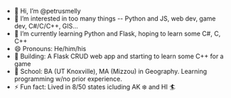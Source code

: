 - 👋 Hi, I’m @petrusmelly
- 👀 I’m interested in too many things -- Python and JS, web dev, game dev, C#/C/C++, GIS...
- 🌱 I’m currently learning Python and Flask, hoping to learn some C#, C, C++
- 😄 Pronouns: He/him/his
- 🔨 Building: A Flask CRUD web app and starting to learn some C++ for a game
- 🧠 School: BA (UT Knoxville), MA (Mizzou) in Geography. Learning programming w/no prior experience.
- ⚡ Fun fact: Lived in 8/50 states icluding AK ❄️ and HI 🏄

<!---
petrusmelly/petrusmelly is a ✨ special ✨ repository because its `README.md` (this file) appears on your GitHub profile.
You can click the Preview link to take a look at your changes.
--->
